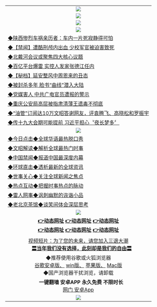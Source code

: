 <table>
  <tr>
    <td align=center><img src="https://github.com/gyhhx/image-upload/blob/master/gy1.jpg" /></td>
  </tr>
  <tr>
  <td align=center><img src="https://github.com/gyhhx/image-upload/blob/master/%E5%BE%AE%E4%BF%A1%E8%AF%B4%E6%98%8E4.jpg" />
  </td>
  </tr>
  <tr>
    <td align=center><img src="https://github.com/gyhhx/image-upload/blob/master/gy1-wxsm.png" /></td>
  </tr>
   <tr>
    <td align=center><img src="https://github.com/gyhhx/image-upload/blob/master/yaowen.jpg" /></td>
  </tr>
  <tr>
<td align=left>
<a href="https://s3.amazonaws.com/ogate/oGate.htm?c829152&from=gityw">◆陕西惨烈车祸亲历者：车内一片死寂静得可怕</a><br/>
</td>
   </tr>
<tr>
<td align=left>
<a href="https://s3.amazonaws.com/ogate/oGate.htm?c829149&from=gityw">◆【禁闻】遭酷刑颅内出血 少校军官被迫害致死</a><br/>
</td>
  </tr>
     <tr>
<td align=left>
<a href="https://s3.amazonaws.com/ogate/oGate.htm?c829151&from=gityw">◆北戴河会议或聚焦四大核心议题</a><br/>
</td>
  </tr>
  <tr>
<td align=left>
<a href="https://s3.amazonaws.com/ogate/oGate.htm?c829136&from=gityw">◆百亿平台爆雷 实控人发家张德江任内</a><br/>
 </td>
  </tr>
   <tr>
<td align=left>
<a href="https://s3.amazonaws.com/ogate/oGate.htm?c816833_2_980&from=gityw">◆【秘档】延安整风中周恩来的丑态</a><br/>
</td>
   </tr>
 <tr>
<td align=left>
<a href="https://s3.amazonaws.com/ogate/oGate.htm?c829119&from=gityw">◆被封杀多年 脸书“曲线”潜入大陆</a><br/>
</td>
   </tr>
 <tr>
<td align=left>
<a href="https://s3.amazonaws.com/ogate/oGate.htm?c829117&from=gityw">◆党媒害人 中共广电官员遭报的警示</a><br/>
</td>
   </tr>
 <tr>
<td align=left>
<a href="https://s3.amazonaws.com/ogate/oGate.htm?c829109&from=gityw">◆重庆公安局高层被指肃清薄王遗毒不彻底</a><br/>
</td>
   </tr> 
   <tr>
<td align=left>
<a href="https://s3.amazonaws.com/ogate/oGate.htm?c816857_73_1&from=gityw">◆“油管”订阅达10万文昭答谢网友，评袁腾飞、高晓松和罗振宇</a><br/>
</td>
   </tr>
    <tr>
<td align=left>
<a href="https://s3.amazonaws.com/ogate/oGate.htm?c829115&from=gityw">◆传十九大会期可能提前 习近平担心〝夜长梦多〞</a><br/>
</td>
   </tr>
    <tr>
    <td align=center><img src="https://github.com/gyhhx/image-upload/blob/master/shipin.jpg" /></td>
  </tr>
    
 <tr>
   <td align=left> 
<a href="https://s3.amazonaws.com/ogate/oGate.htm?c816850&from=gityw">◆今日点击◆全球华语最热脱口秀</a><br/>
    </td>
  </tr>
  <tr>
   <td align=left>
<a href="https://s3.amazonaws.com/ogate/oGate.htm?c816857&from=gityw">◆文昭解读◆解析全球最热门时事</a><br/>
    </td>
  </tr>
  <tr>
  <td align=left>
<a href="https://s3.amazonaws.com/ogate/oGate.htm?c816860&from=gityw">◆中国禁闻◆报道中国最深度内幕</a><br/>
   </tr>
  <tr>
     <td align=left>
<a href=https://s3.amazonaws.com/ogate/oGate.htm?c816855&from=gityw ">◆环球直击◆透析最新的全球资讯</a><br/>
   </tr>
   <tr>
      <td align=left>
<a href="https://s3.amazonaws.com/ogate/oGate.htm?c816851&from=gityw ">◆世事关心◆关注全球新闻之焦点</a><br/>
   </tr>
   <tr>
     <td align=left>
<a href="https://s3.amazonaws.com/ogate/oGate.htm?c816852&from=gityw">◆热点互动◆把握时事热点的脉动</a><br/>
   </tr>
   <tr>
      <td align=left>
<a href="https://s3.amazonaws.com/ogate/oGate.htm?c816694&from=gityw">◆雷人网事◆讽刺幽默的诙谐小品</a><br/>
   </tr>
   <tr>
    <td align=left>
<a href="https://s3.amazonaws.com/ogate/oGate.htm?c816650&from=gityw">◆老北京茶馆◆谈笑间体会深层思考</a><br/>
   </tr>
    <tr>
    <td align=center><img src="https://github.com/gyhhx/image-upload/blob/master/tongdao2.jpg" /></td>
  </tr>
    <tr>
      <td align=center>
      <a href="https://s3.amazonaws.com/ogate/oGate.htm?from=gygit2"><b>👉动态网址</b></a>
      <a href="https://s3-us-west-1.amazonaws.com/ogaten/oGate.htm?from=gygit1"><b>👉动态网址</b></a>
      <a href="https://s3.us-east-2.amazonaws.com/ogateh/oGate.htm?from=gygit3"><b>👉动态网址</b><br/></a>
      <a href="https://s3.eu-west-2.amazonaws.com/ogatel/oGate.htm?from=gygit4"><b>👉动态网址</b></a>
      <a href="https://s3.eu-central-1.amazonaws.com/ogatef/oGate.htm?from=gygit5"><b>👉动态网址</b></a>
      <a href="https://s3.ap-south-1.amazonaws.com/ogatem/oGate.htm?from=gygit6"><b>👉动态网址</b></a>
    </td>
  </tr>
  <tr>
  <td align=center>
  <a href="https://s3.amazonaws.com/ogate/oGate.htm?c816846_2_1&from=gitSTV">视频短片：为了您的未来，请您加入三退大潮</a><br/>
      <a href="https://s3.amazonaws.com/ogate/oGate.htm?ogST.aspx&from=gitST"><b>〓当年我们没有选择，此刻却是我们的自由〓<br/></a>
      </td>
  </tr>
  <tr>
    <td align=center>
◆推荐使用谷歌或火狐浏览器<br/>
<a href="https://chrome.cn.uptodown.com/android">谷歌安卓版、</a>
<a href="https://google-chrome.cn.uptodown.com/windows">win版、</a>
<a href="https://chrome.cn.uptodown.com/iphone">苹果版、</a>
<a href="https://google-chrome.cn.uptodown.com/mac">Mac版</a><br/>
◆国产浏览器干扰浏览，请卸载<br/>
</td>
  </tr>
   <tr>
    <td align=center>
     <b>一键翻墙 安卓APP 永久免费 不限时长</b><br/> 
 <a href="http://t.cn/R9BovJx">网门 安卓App</a><br/>
    </td>
    </tr>
    
  <tr>
    <td align=center><img src="https://cloud.githubusercontent.com/assets/11880933/15631437/70d0a74e-259d-11e6-946f-6237b4b657bd.jpg"/></td>
  </tr>
</table>    
